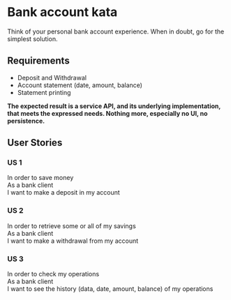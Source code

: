 # Bank account kata
Think of your personal bank account experience. When in doubt, go for the simplest solution.

## Requirements
- Deposit and Withdrawal
- Account statement (date, amount, balance)
- Statement printing

**The expected result is a service API, and its underlying implementation, that meets the expressed needs.
Nothing more, especially no UI, no persistence.**

## User Stories
### US 1
In order to save money  
As a bank client  
I want to make a deposit in my account

### US 2 
In order to retrieve some or all of my savings  
As a bank client  
I want to make a withdrawal from my account

### US 3
In order to check my operations  
As a bank client  
I want to see the history (data, date, amount, balance) of my operations
